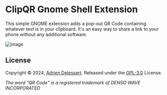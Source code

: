 # ClipQR Gnome Shell Extension
This simple GNOME extension adds a pop-out QR Code containing whatever text is in your clipboard. It's an easy way to share a link to your phone without any additional software.

![image](https://github.com/drien/gnome-shell-extension-clipqr/assets/2391118/1b706a2e-c510-4fd8-97c0-9fa8480d4e93)

## License

Copyright © 2024, [Adrien Delessert](https://a.drien.com/). Released under the [GPL-3.0](https://github.com/drien/gnome-shell-extension-clipqr/blob/main/LICENSE) License.

*The word "QR Code" is a registered trademark of DENSO WAVE INCORPORATED*
